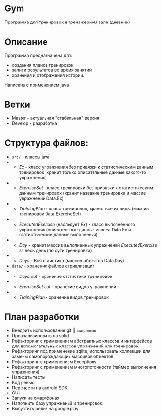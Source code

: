 # Gym
Программа для тренировок в тренажерном зале (дневник)

# Описание
Программа предназначена для:
- создания планов тренировок
- записи результатов во время занятий
- хранения и отображения истории. 

Написана с применением java

# Ветки
- Master - актуальная "стабильная" версия
- Develop - разработка

# Структура файлов:
- `src/` - классы java
- - _Ex_ - класс упражнения без привязки к статистическим данным тренировок 
(хранит только описательные данные какого-то упражнения) 
- - _ExerciseSet_ - класс тренировки без привязки к статистическим данным тренировок
(хранит название тренировки и массив упражнений Data.Ex)
- - _TrainingPlan_ - класс тренировок, хранит все их виды (массив тренировок Data.ExerciseSet)
- - _ExecutedExercise_ (наследует _Ex_) - класс выполненного упражнения (описательные данные класса Data.Ex и статистические данные выполнения)
- - _Day_ - хранит массив выполненных упражнений _ExecutedExercise_ за весь день (по сути тренировка)
- - _Days_ - Вся стаистика (массив объектов Data.Day)
- `data/` - хранение файлов сериализации
- - _Days.out_ - хранение статистики тренировок
- - _ExerciseSet.out_ - хранение видов упражнений
- - _TrainingPlan_ - хранение видов тренировок

# План разработки
- Внедрить использование git || `выполнено`
- Проанализировать на solid
- Рефакторинг с применением абстрактных классов и интерфейсов для вспомогательных классов упражнений или тренировок)
- Рефакторинг под применение sqlite, использовать коллекции для замены самопорождающих массивов объектов
- Рефакторинг с применением Exceptions
- Рефакторинг с применением многопоточности (таймер выполнения упражнения)
- Написать тесты
- Код ревью
- Перенести на android SDK
- GUI
- Запуск на смартфонах
- Наполнить базу упражнений и тренировок
- Выпустить релиз на google play

